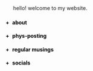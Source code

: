 <html lang="en">
<head>
    <meta charset="UTF-8">
    <meta name="viewport" content="width=device-width, initial-scale=1.0">
    <title>Welcome</title>
    <style>
        h4.collapsible {
            cursor: pointer;
            color: black;
            margin-bottom: 0;
        }
        .expanded {
            font-weight: bold;
        }
        .toggle-symbol {
            text-decoration: none;
            margin-right: 5px;
        }
        p {
            line-height: 1.5;
            text-indent: 20px;
        }
        .lb {
            font-weight: 400;
        }
    </style>
    <script>
        function toggleVisibility(sectionId) {
            var section = document.getElementById(sectionId);
            var icon = document.getElementById(sectionId + '-icon');
            if (section.style.display === "block") {
                section.style.display = "none";
                icon.textContent = '+';
                icon.parentNode.classList.remove('expanded');
            } else {
                section.style.display = "block";
                icon.textContent = '-';
                icon.parentNode.classList.add('expanded');
            }
        }
    </script>
</head>
    
<body>

<p>hello! welcome to my website.</p>

<h4 class="collapsible" onclick="toggleVisibility('about')"><span id="about-icon" class="toggle-symbol">+</span> about</h4>
<div id="about" style="display: none;">
    <p>my name is Rithika (/ˈɹɪθɪkə/). </p>
    <p> I'm a 23 year old biomedical (MS) / electronics (BS) engineer with an interest in biomedical signal analysis. I'm from Hyderabad, have lived and loved Bangalore, and now reside in Minneapolis. </p>
    <p> I'm currently a graduate student at the <span class = "lb"> University of Minnesota, </span> working with magnetic resonance imaging. I'm also very interested in cardiac signals and rhythm management as of late. </p>
    <p> outside of geeking out over physiology: I like swimming, hiking, movies and wildlife/landscape photography.</p>
</div>

<h4 class="collapsible" onclick="toggleVisibility('phys-posting')"><span id="phys-posting-icon" class="toggle-symbol">+</span> phys-posting</h4>
<div id="phys-posting" style="display: none;">
    <p>    wigger's diagram </p>
    <p>    what the flow? </p>
    <p>    what is pain? </p>
    <p>    messenger system </p>
    <p>    women, women, women </p>
    <p>    ICDs are really cool</p>

</div>

<h4 class="collapsible" onclick="toggleVisibility('regular-musings')"><span id="regular-musings-icon" class="toggle-symbol">+</span> regular musings</h4>
<div id="regular-musings" style="display: none;">
    <p>    an ode to dynamic monochrome</p>
    <p>    shooting birds (with cameras)</p>
    <p>    travelling eastwards</p>

</div>

<h4 class="collapsible" onclick="toggleVisibility('socials')"><span id="socials-icon" class="toggle-symbol">+</span> socials</h4>
<div id="socials" style="display: none;">
        <p>    email me: rithikavd6@gmail.com</p>
        <p> github: <a href="https://github.com/ritvd">ritvd</a></p>
        <p> linkedin: <a href="https://www.linkedin.com/in/rithikavd/">rithikavd</a></p>

</div>

</body>
</html>
